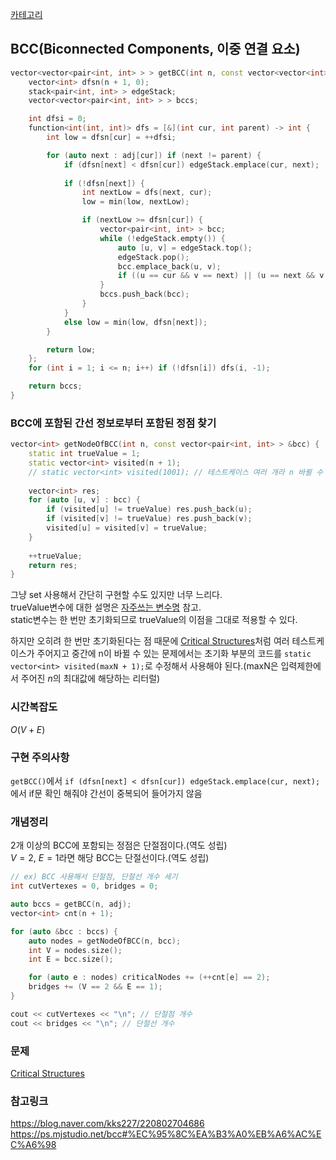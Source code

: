 [카테고리](/README.md)
## BCC(Biconnected Components, 이중 연결 요소)
```cpp
vector<vector<pair<int, int> > > getBCC(int n, const vector<vector<int> > &adj) {
    vector<int> dfsn(n + 1, 0);
    stack<pair<int, int> > edgeStack;
    vector<vector<pair<int, int> > > bccs;

    int dfsi = 0;
    function<int(int, int)> dfs = [&](int cur, int parent) -> int {
        int low = dfsn[cur] = ++dfsi;

        for (auto next : adj[cur]) if (next != parent) {
            if (dfsn[next] < dfsn[cur]) edgeStack.emplace(cur, next);
            
            if (!dfsn[next]) {
                int nextLow = dfs(next, cur);
                low = min(low, nextLow);

                if (nextLow >= dfsn[cur]) {
                    vector<pair<int, int> > bcc;
                    while (!edgeStack.empty()) {
                        auto [u, v] = edgeStack.top();
                        edgeStack.pop();
                        bcc.emplace_back(u, v);
                        if ((u == cur && v == next) || (u == next && v == cur)) break;
                    }
                    bccs.push_back(bcc);
                }
            }
            else low = min(low, dfsn[next]);
        }

        return low;
    };
    for (int i = 1; i <= n; i++) if (!dfsn[i]) dfs(i, -1);

    return bccs;
}
```
### BCC에 포함된 간선 정보로부터 포함된 정점 찾기
```cpp
vector<int> getNodeOfBCC(int n, const vector<pair<int, int> > &bcc) {
    static int trueValue = 1;
    static vector<int> visited(n + 1);
    // static vector<int> visited(1001); // 테스트케이스 여러 개라 n 바뀔 수 있는 문제면 ({n 입력제한 최대값} + 1) 크기만큼 초기화하기
    
    vector<int> res;
    for (auto [u, v] : bcc) {
        if (visited[u] != trueValue) res.push_back(u);
        if (visited[v] != trueValue) res.push_back(v);
        visited[u] = visited[v] = trueValue;
    }
    
    ++trueValue;
    return res;
}
```
그냥 set 사용해서 간단히 구현할 수도 있지만 너무 느리다.   
trueValue변수에 대한 설명은 [자주쓰는 변수명](/C++/기타/Variable%20Name.md#truevalue) 참고.   
static변수는 한 번만 초기화되므로 trueValue의 이점을 그대로 적용할 수 있다.   

하지만 오히려 한 번만 초기화된다는 점 때문에 [Critical Structures](https://www.acmicpc.net/problem/20264)처럼 여러 테스트케이스가 주어지고 중간에 n이 바뀔 수 있는 문제에서는 초기화 부분의 코드를 `static vector<int> visited(maxN + 1);`로 수정해서 사용해야 된다.(maxN은 입력제한에서 주어진 $n$의 최대값에 해당하는 리터럴)

### 시간복잡도
$O(V + E)$   

### 구현 주의사항
`getBCC()`에서 `if (dfsn[next] < dfsn[cur]) edgeStack.emplace(cur, next);`에서 if문 확인 해줘야 간선이 중복되어 들어가지 않음   

### 개념정리
2개 이상의 BCC에 포함되는 정점은 단절점이다.(역도 성립)   
$V=2$, $E=1$라면 해당 BCC는 단절선이다.(역도 성립)   

```cpp
// ex) BCC 사용해서 단절점, 단절선 개수 세기
int cutVertexes = 0, bridges = 0;

auto bccs = getBCC(n, adj);
vector<int> cnt(n + 1);

for (auto &bcc : bccs) {
    auto nodes = getNodeOfBCC(n, bcc);
    int V = nodes.size();
    int E = bcc.size();

    for (auto e : nodes) criticalNodes += (++cnt[e] == 2);
    bridges += (V == 2 && E == 1);
}

cout << cutVertexes << "\n"; // 단절점 개수 
cout << bridges << "\n"; // 단절선 개수 
```

### 문제
[Critical Structures](https://www.acmicpc.net/problem/20264)   

### 참고링크
https://blog.naver.com/kks227/220802704686   
https://ps.mjstudio.net/bcc#%EC%95%8C%EA%B3%A0%EB%A6%AC%EC%A6%98   